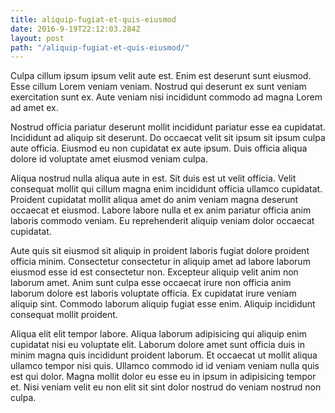 ```yaml
---
title: aliquip-fugiat-et-quis-eiusmod
date: 2016-9-19T22:12:03.284Z
layout: post
path: "/aliquip-fugiat-et-quis-eiusmod/"
---
```


Culpa cillum ipsum ipsum velit aute est. Enim est deserunt sunt eiusmod. Esse cillum Lorem veniam veniam. Nostrud qui deserunt ex sunt veniam exercitation sunt ex. Aute veniam nisi incididunt commodo ad magna Lorem ad amet ex.

Nostrud officia pariatur deserunt mollit incididunt pariatur esse ea cupidatat. Incididunt ad aliquip sit deserunt. Do occaecat velit sit ipsum sit ipsum culpa aute officia. Eiusmod eu non cupidatat ex aute ipsum. Duis officia aliqua dolore id voluptate amet eiusmod veniam culpa.

Aliqua nostrud nulla aliqua aute in est. Sit duis est ut velit officia. Velit consequat mollit qui cillum magna enim incididunt officia ullamco cupidatat. Proident cupidatat mollit aliqua amet do anim veniam magna deserunt occaecat et eiusmod. Labore labore nulla et ex anim pariatur officia anim laboris commodo veniam. Eu reprehenderit aliquip veniam dolor occaecat cupidatat.

Aute quis sit eiusmod sit aliquip in proident laboris fugiat dolore proident officia minim. Consectetur consectetur in aliquip amet ad labore laborum eiusmod esse id est consectetur non. Excepteur aliquip velit anim non laborum amet. Anim sunt culpa esse occaecat irure non officia anim laborum dolore est laboris voluptate officia. Ex cupidatat irure veniam aliquip sint. Commodo laborum aliquip fugiat esse enim. Aliquip incididunt consequat mollit proident.

Aliqua elit elit tempor labore. Aliqua laborum adipisicing qui aliquip enim cupidatat nisi eu voluptate elit. Laborum dolore amet sunt officia duis in minim magna quis incididunt proident laborum. Et occaecat ut mollit aliqua ullamco tempor nisi quis. Ullamco commodo id id veniam veniam nulla quis est qui dolor. Magna mollit dolor eu esse eu in ipsum in adipisicing tempor et. Nisi veniam velit eu non elit sit sint dolor nostrud do veniam nostrud non culpa.